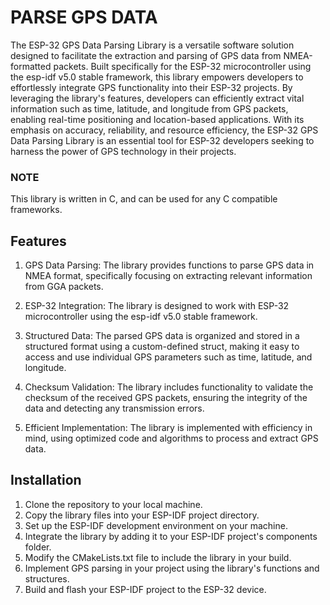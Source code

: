 # PARSE GPS DATA
The ESP-32 GPS Data Parsing Library is a versatile software solution designed to facilitate the extraction and parsing of GPS data from NMEA-formatted packets. Built specifically for the ESP-32 microcontroller using the esp-idf v5.0 stable framework, this library empowers developers to effortlessly integrate GPS functionality into their ESP-32 projects. By leveraging the library's features, developers can efficiently extract vital information such as time, latitude, and longitude from GPS packets, enabling real-time positioning and location-based applications. With its emphasis on accuracy, reliability, and resource efficiency, the ESP-32 GPS Data Parsing Library is an essential tool for ESP-32 developers seeking to harness the power of GPS technology in their projects.

### NOTE
This library is written in C, and can be used for any C compatible frameworks.

## Features
1. GPS Data Parsing: The library provides functions to parse GPS data in NMEA format, specifically focusing on extracting relevant information from GGA packets.

2. ESP-32 Integration: The library is designed to work with ESP-32 microcontroller using the esp-idf v5.0 stable framework. 

3. Structured Data: The parsed GPS data is organized and stored in a structured format using a custom-defined struct, making it easy to access and use individual GPS parameters such as time, latitude, and longitude.

4. Checksum Validation: The library includes functionality to validate the checksum of the received GPS packets, ensuring the integrity of the data and detecting any transmission errors.

5. Efficient Implementation: The library is implemented with efficiency in mind, using optimized code and algorithms to process and extract GPS data.

## Installation
1. Clone the repository to your local machine.
2. Copy the library files into your ESP-IDF project directory.
3. Set up the ESP-IDF development environment on your machine.
4. Integrate the library by adding it to your ESP-IDF project's components folder.
5. Modify the CMakeLists.txt file to include the library in your build.
6. Implement GPS parsing in your project using the library's functions and structures.
7. Build and flash your ESP-IDF project to the ESP-32 device.